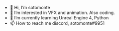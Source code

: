 - 👋 Hi, I’m sotomonte
- 👀 I’m interested in VFX and animation. Also coding.
- 🌱 I’m currently learning Unreal Engine 4, Python
- 📫 How to reach me discord, sotomonte#9951

<!---
MikelSotomonte/MikelSotomonte is a ✨ special ✨ repository because its `README.md` (this file) appears on your GitHub profile.
You can click the Preview link to take a look at your changes.
--->
